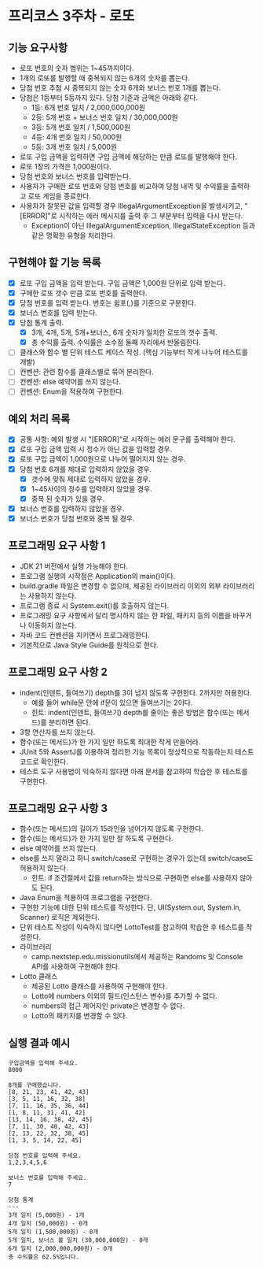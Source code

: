 # 프리코스 3주차 - 로또

## 기능 요구사항
- 로또 번호의 숫자 범위는 1~45까지이다.
- 1개의 로또를 발행할 때 중복되지 않는 6개의 숫자를 뽑는다.
- 당첨 번호 추첨 시 중복되지 않는 숫자 6개와 보너스 번호 1개를 뽑는다.
- 당첨은 1등부터 5등까지 있다. 당첨 기준과 금액은 아래와 같다.
    - 1등: 6개 번호 일치 / 2,000,000,000원
    - 2등: 5개 번호 + 보너스 번호 일치 / 30,000,000원
    - 3등: 5개 번호 일치 / 1,500,000원
    - 4등: 4개 번호 일치 / 50,000원
    - 5등: 3개 번호 일치 / 5,000원
- 로또 구입 금액을 입력하면 구입 금액에 해당하는 만큼 로또를 발행해야 한다.
- 로또 1장의 가격은 1,000원이다.
- 당첨 번호와 보너스 번호를 입력받는다.
- 사용자가 구매한 로또 번호와 당첨 번호를 비교하여 당첨 내역 및 수익률을 출력하고 로또 게임을 종료한다.
- 사용자가 잘못된 값을 입력할 경우 IllegalArgumentException을 발생시키고, "[ERROR]"로 시작하는 에러 메시지를 출력 후 그 부분부터 입력을 다시 받는다.
    - Exception이 아닌 IllegalArgumentException, IllegalStateException 등과 같은 명확한 유형을 처리한다.

## 구현해야 할 기능 목록
- [x] 로또 구입 금액을 입력 받는다. 구입 금액은 1,000원 단위로 입력 받는다.
- [x] 구매한 로또 갯수 만큼 로또 번호를 출력한다.
- [x] 당첨 번호를 입력 받는다. 번호는 쉼포(,)를 기준으로 구분한다.
- [x] 보너스 번호를 입력 받는다.
- [x] 당첨 통계 출력.
    - [x] 3개, 4개, 5개, 5개+보너스, 6개 숫자가 일치한 로또의 갯수 출력.
    - [x] 총 수익률 출력. 수익률은 소수점 둘째 자리에서 반올림한다.
- [ ] 클래스와 함수 별 단위 테스트 케이스 작성. (핵심 기능부터 작게 나누어 테스트를 개발)
- [ ] 컨벤션: 관련 함수를 클래스별로 묶어 분리한다.
- [ ] 컨벤션: else 예약어를 쓰지 않는다.
- [ ] 컨벤션: Enum을 적용하여 구현한다.

## 예외 처리 목록
- [x] 공통 사항: 예외 발생 시 "[ERROR]"로 시작하는 에러 문구를 출력해야 한다.
- [x] 로또 구입 금액 입력 시 정수가 아닌 값을 입력할 경우.
- [x] 로또 구입 금액이 1,000원으로 나누어 떨어지지 않는 경우.
- [x] 당첨 번호 6개를 제대로 입력하지 않았을 경우.
    - [x] 갯수에 맞춰 제대로 입력하지 않았을 경우.
    - [x] 1~45사이의 정수를 입력하지 않았을 경우.
    - [x] 중복 된 숫자가 있을 경우.
- [x] 보너스 번호를 입력하지 않았을 경우.
- [x] 보너스 번호가 당첨 번호와 중복 될 경우.

## 프로그래밍 요구 사항 1
- JDK 21 버전에서 실행 가능해야 한다.
- 프로그램 실행의 시작점은 Application의 main()이다.
- build.gradle 파일은 변경할 수 없으며, 제공된 라이브러리 이외의 외부 라이브러리는 사용하지 않는다.
- 프로그램 종료 시 System.exit()를 호출하지 않는다.
- 프로그래밍 요구 사항에서 달리 명시하지 않는 한 파일, 패키지 등의 이름을 바꾸거나 이동하지 않는다.
- 자바 코드 컨벤션을 지키면서 프로그래밍한다.
- 기본적으로 Java Style Guide를 원칙으로 한다.

## 프로그래밍 요구 사항 2
- indent(인덴트, 들여쓰기) depth를 3이 넘지 않도록 구현한다. 2까지만 허용한다.
  - 예를 들어 while문 안에 if문이 있으면 들여쓰기는 2이다.
  - 힌트: indent(인덴트, 들여쓰기) depth를 줄이는 좋은 방법은 함수(또는 메서드)를 분리하면 된다.
- 3항 연산자를 쓰지 않는다.
- 함수(또는 메서드)가 한 가지 일만 하도록 최대한 작게 만들어라.
- JUnit 5와 AssertJ를 이용하여 정리한 기능 목록이 정상적으로 작동하는지 테스트 코드로 확인한다.
- 테스트 도구 사용법이 익숙하지 않다면 아래 문서를 참고하여 학습한 후 테스트를 구현한다.

## 프로그래밍 요구 사항 3
- 함수(또는 메서드)의 길이가 15라인을 넘어가지 않도록 구현한다.
- 함수(또는 메서드)가 한 가지 일만 잘 하도록 구현한다.
- else 예약어를 쓰지 않는다.
- else를 쓰지 말라고 하니 switch/case로 구현하는 경우가 있는데 switch/case도 허용하지 않는다.
  - 힌트: if 조건절에서 값을 return하는 방식으로 구현하면 else를 사용하지 않아도 된다.
- Java Enum을 적용하여 프로그램을 구현한다.
- 구현한 기능에 대한 단위 테스트를 작성한다. 단, UI(System.out, System.in, Scanner) 로직은 제외한다.
- 단위 테스트 작성이 익숙하지 않다면 LottoTest를 참고하여 학습한 후 테스트를 작성한다.
- 라이브러리
  - camp.nextstep.edu.missionutils에서 제공하는 Randoms 및 Console API를 사용하여 구현해야 한다.
- Lotto 클래스
  - 제공된 Lotto 클래스를 사용하여 구현해야 한다.
  - Lotto에 numbers 이외의 필드(인스턴스 변수)를 추가할 수 없다.
  - numbers의 접근 제어자인 private은 변경할 수 없다.
  - Lotto의 패키지를 변경할 수 있다.

## 실행 결과 예시
```text
구입금액을 입력해 주세요.
8000

8개를 구매했습니다.
[8, 21, 23, 41, 42, 43] 
[3, 5, 11, 16, 32, 38] 
[7, 11, 16, 35, 36, 44] 
[1, 8, 11, 31, 41, 42] 
[13, 14, 16, 38, 42, 45] 
[7, 11, 30, 40, 42, 43] 
[2, 13, 22, 32, 38, 45] 
[1, 3, 5, 14, 22, 45]

당첨 번호를 입력해 주세요.
1,2,3,4,5,6

보너스 번호를 입력해 주세요.
7

당첨 통계
---
3개 일치 (5,000원) - 1개
4개 일치 (50,000원) - 0개
5개 일치 (1,500,000원) - 0개
5개 일치, 보너스 볼 일치 (30,000,000원) - 0개
6개 일치 (2,000,000,000원) - 0개
총 수익률은 62.5%입니다.
```